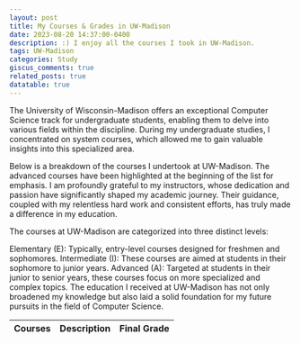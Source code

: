 ```yaml
---
layout: post
title: My Courses & Grades in UW-Madison
date: 2023-08-20 14:37:00-0400
description: :) I enjoy all the courses I took in UW-Madison.
tags: UW-Madison
categories: Study
giscus_comments: true
related_posts: true
datatable: true
---
```

<!-- 
Using markdown to display tables is easy. Just use the following syntax:

```markdown
| Left aligned | Center aligned | Right aligned |
| :----------- | :------------: | ------------: |
| Left 1       | center 1       | right 1       |
| Left 2       | center 2       | right 2       |
| Left 3       | center 3       | right 3       |
```

That will generate:

| Left aligned | Center aligned | Right aligned |
| :----------- | :------------: | ------------: |
| Left 1       | center 1       | right 1       |
| Left 2       | center 2       | right 2       |
| Left 3       | center 3       | right 3       |

<p></p>

It is also possible to use HTML to display tables. For example, the following HTML code will display a table with [Bootstrap Table](https://bootstrap-table.com/), loaded from a JSON file: -->

<!-- {% raw  %}
```html
<table
  id="table"
  data-toggle="table"
  data-url="{{ '/assets/json/table_data.json' | relative_url }}">
  <thead>
    <tr>
      <th data-field="id">ID</th>
      <th data-field="name">Item Name</th>
      <th data-field="price">Item Price</th>
    </tr>
  </thead>
</table>
```
{% endraw  %} -->

The University of Wisconsin-Madison offers an exceptional Computer Science track for undergraduate students, enabling them to delve into various fields within the discipline. During my undergraduate studies, I concentrated on system courses, which allowed me to gain valuable insights into this specialized area.

Below is a breakdown of the courses I undertook at UW-Madison. The advanced courses have been highlighted at the beginning of the list for emphasis. I am profoundly grateful to my instructors, whose dedication and passion have significantly shaped my academic journey. Their guidance, coupled with my relentless hard work and consistent efforts, has truly made a difference in my education.

The courses at UW-Madison are categorized into three distinct levels:

Elementary (E): Typically, entry-level courses designed for freshmen and sophomores.
Intermediate (I): These courses are aimed at students in their sophomore to junior years.
Advanced (A): Targeted at students in their junior to senior years, these courses focus on more specialized and complex topics.
The education I received at UW-Madison has not only broadened my knowledge but also laid a solid foundation for my future pursuits in the field of Computer Science.

<table
  data-toggle="table"
  data-url="{{ '/assets/json/table_data.json' | relative_url }}">
  <thead>
    <tr>
      <th data-field="Courses">Courses</th>
      <th data-field="Description">Description</th>
      <th data-field="Final Grade">Final Grade</th>
    </tr>
  </thead>
</table>

<p></p>





<!-- <table
  data-click-to-select="true"
  data-height="460"
  data-pagination="true"
  data-search="true"
  data-toggle="table"
  data-url="{{ '/assets/json/table_data.json' | relative_url }}">
  <thead>
    <tr>
      <th data-checkbox="true"></th>
      <th data-field="id" data-halign="left" data-align="center" data-sortable="true">ID</th>
      <th data-field="name" data-halign="center" data-align="right" data-sortable="true">Item Name</th>
      <th data-field="price" data-halign="right" data-align="left" data-sortable="true">Item Price</th>
    </tr>
  </thead>
</table> -->
